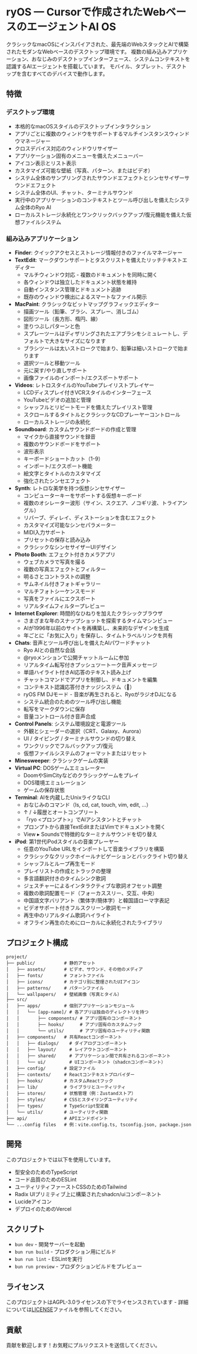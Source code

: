 # ryOS — Cursorで作成されたWebベースのエージェントAI OS

クラシックなmacOSにインスパイアされた、最先端のWebスタックとAIで構築されたモダンなWebベースのデスクトップ環境です。
複数の組み込みアプリケーション、おなじみのデスクトップインターフェース、システムコンテキストを認識するAIエージェントを搭載しています。
モバイル、タブレット、デスクトップを含むすべてのデバイスで動作します。

## 特徴

### デスクトップ環境

- 本格的なmacOSスタイルのデスクトップインタラクション
- アプリごとに複数のウィンドウをサポートするマルチインスタンスウィンドウマネージャー
- クロスデバイス対応のウィンドウリサイザー
- アプリケーション固有のメニューを備えたメニューバー
- アイコン表示とリスト表示
- カスタマイズ可能な壁紙（写真、パターン、またはビデオ）
- システム全体のサンプリングされたサウンドエフェクトとシンセサイザーサウンドエフェクト
- システム全体のUI、チャット、ターミナルサウンド
- 実行中のアプリケーションのコンテキストとツール呼び出しを備えたシステム全体のRyo AI
- ローカルストレージ永続化とワンクリックバックアップ/復元機能を備えた仮想ファイルシステム

### 組み込みアプリケーション

- **Finder**: クイックアクセスとストレージ情報付きのファイルマネージャー
- **TextEdit**: マークダウンサポートとタスクリストを備えたリッチテキストエディター
  - マルチウィンドウ対応 - 複数のドキュメントを同時に開く
  - 各ウィンドウは独立したドキュメント状態を維持
  - 自動インスタンス管理とドキュメント追跡
  - 既存のウィンドウ検出によるスマートなファイル開示
- **MacPaint**: クラシックなビットマップグラフィックエディター
  - 描画ツール（鉛筆、ブラシ、スプレー、消しゴム）
  - 図形ツール（長方形、楕円、線）
  - 塗りつぶしパターンと色
  - スプレーツールはディザリングされたエアブラシをシミュレートし、デフォルトで大きなサイズになります
  - ブラシツールは太いストロークで始まり、鉛筆は細いストロークで始まります
  - 選択ツールと移動ツール
  - 元に戻す/やり直しサポート
  - 画像ファイルのインポート/エクスポートサポート
- **Videos**: レトロスタイルのYouTubeプレイリストプレイヤー
  - LCDディスプレイ付きVCRスタイルのインターフェース
  - YouTubeビデオの追加と管理
  - シャッフルとリピートモードを備えたプレイリスト管理
  - スクロールするタイトルとクラシックなCDプレーヤーコントロール
  - ローカルストレージの永続化
- **Soundboard**: カスタムサウンドボードの作成と管理
  - マイクから直接サウンドを録音
  - 複数のサウンドボードをサポート
  - 波形表示
  - キーボードショートカット（1-9）
  - インポート/エクスポート機能
  - 絵文字とタイトルのカスタマイズ
  - 強化されたシンセエフェクト
- **Synth**: レトロな美学を持つ仮想シンセサイザー
  - コンピューターキーをサポートする仮想キーボード
  - 複数のオシレーター波形（サイン、スクエア、ノコギリ波、トライアングル）
  - リバーブ、ディレイ、ディストーションを含むエフェクト
  - カスタマイズ可能なシンセパラメーター
  - MIDI入力サポート
  - プリセットの保存と読み込み
  - クラシックなシンセサイザーUIデザイン
- **Photo Booth**: エフェクト付きカメラアプリ
  - ウェブカメラで写真を撮る
  - 複数の写真エフェクトとフィルター
  - 明るさとコントラストの調整
  - サムネイル付きフォトギャラリー
  - マルチフォトシーケンスモード
  - 写真をファイルにエクスポート
  - リアルタイムフィルタープレビュー
- **Internet Explorer**: 時間的なひねりを加えたクラシックブラウザ
  - さまざまな年のスナップショットを探索するタイムマシンビュー
  - AIが1996年以前のサイトを再構築し、未来的なデザインを生成
  - 年ごとに「お気に入り」を保存し、タイムトラベルリンクを共有
- **Chats**: 音声とツール呼び出しを備えたAIパワードチャット
  - Ryo AIとの自然な会話
  - @ryoメンションで公開チャットルームに参加
  - リアルタイム転写付きプッシュツートーク音声メッセージ
  - 単語ハイライト付きAI応答のテキスト読み上げ
  - チャットコマンドでアプリを制御し、ドキュメントを編集
  - コンテキスト認識応答付きナッジシステム（👋）
  - ryOS FM DJモード - 音楽が再生されると、RyoがラジオDJになる
  - システム統合のためのツール呼び出し機能
  - 転写をマークダウンに保存
  - 音量コントロール付き音声合成
- **Control Panels**: システム環境設定と電源ツール
  - 外観とシェーダーの選択（CRT、Galaxy、Aurora）
  - UI / タイピング / ターミナルサウンドの切り替え
  - ワンクリックでフルバックアップ/復元
  - 仮想ファイルシステムのフォーマットまたはリセット
- **Minesweeper**: クラシックゲームの実装
- **Virtual PC**: DOSゲームエミュレーター
  - DoomやSimCityなどのクラシックゲームをプレイ
  - DOS環境エミュレーション
  - ゲームの保存状態
- **Terminal**: AIを内蔵したUnixライクなCLI
  - おなじみのコマンド（ls, cd, cat, touch, vim, edit, …）
  - ↑ / ↓履歴とオートコンプリート
  - 「ryo <プロンプト>」でAIアシスタントとチャット
  - プロンプトから直接TextEditまたはVimでドキュメントを開く
  - View ▸ Soundsで特徴的なターミナルサウンドを切り替え
- **iPod**: 第1世代iPodスタイルの音楽プレーヤー
  - 任意のYouTube URLをインポートして音楽ライブラリを構築
  - クラシックなクリックホイールナビゲーションとバックライト切り替え
  - シャッフルとループ再生モード
  - プレイリストの作成とトラックの整理
  - 多言語翻訳付きのタイムシンク歌詞
  - ジェスチャーによるインタラクティブな歌詞オフセット調整
  - 複数の歌詞配置モード（フォーカススリー、交互、中央）
  - 中国語文字バリアント（繁体字/簡体字）と韓国語ローマ字表記
  - ビデオサポート付きフルスクリーン歌詞モード
  - 再生中のリアルタイム歌詞ハイライト
  - オフライン再生のためにローカルに永続化されたライブラリ

## プロジェクト構成

```
project/
├── public/           # 静的アセット
│   ├── assets/       # ビデオ、サウンド、その他のメディア
│   ├── fonts/        # フォントファイル
│   ├── icons/        # カテゴリ別に整理されたUIアイコン
│   ├── patterns/     # パターンファイル
│   └── wallpapers/   # 壁紙画像（写真とタイル）
├── src/
│   ├── apps/         # 個別アプリケーションモジュール
│   │   └── [app-name]/ # 各アプリは独自のディレクトリを持つ
│   │       ├── components/ # アプリ固有のコンポーネント
│   │       ├── hooks/      # アプリ固有のカスタムフック
│   │       └── utils/      # アプリ固有のユーティリティ関数
│   ├── components/   # 共有Reactコンポーネント
│   │   ├── dialogs/    # ダイアログコンポーネント
│   │   ├── layout/     # レイアウトコンポーネント
│   │   ├── shared/     # アプリケーション間で共有されるコンポーネント
│   │   └── ui/         # UIコンポーネント（shadcnコンポーネント）
│   ├── config/       # 設定ファイル
│   ├── contexts/     # Reactコンテキストプロバイダー
│   ├── hooks/        # カスタムReactフック
│   ├── lib/          # ライブラリとユーティリティ
│   ├── stores/       # 状態管理（例：Zustandストア）
│   ├── styles/       # CSSとスタイリングユーティリティ
│   ├── types/        # TypeScript型定義
│   └── utils/        # ユーティリティ関数
├── api/              # APIエンドポイント
└── ...config files   # 例：vite.config.ts, tsconfig.json, package.json
```

## 開発

このプロジェクトでは以下を使用しています。

- 型安全のためのTypeScript
- コード品質のためのESLint
- ユーティリティファーストCSSのためのTailwind
- Radix UIプリミティブ上に構築されたshadcn/uiコンポーネント
- Lucideアイコン
- デプロイのためのVercel

## スクリプト

- `bun dev` - 開発サーバーを起動
- `bun run build` - プロダクション用にビルド
- `bun run lint` - ESLintを実行
- `bun run preview` - プロダクションビルドをプレビュー

## ライセンス

このプロジェクトはAGPL-3.0ライセンスの下でライセンスされています - 詳細については[LICENSE](LICENSE)ファイルを参照してください。

## 貢献

貢献を歓迎します！お気軽にプルリクエストを送信してください。
